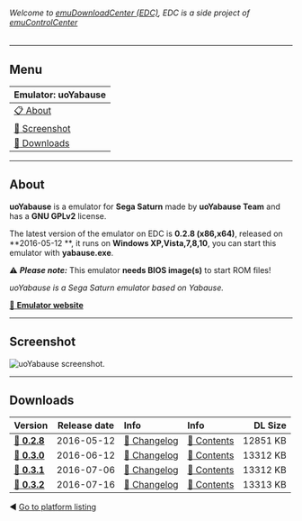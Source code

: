 ###### Welcome to [emuDownloadCenter (EDC)](https://github.com/PhoenixInteractiveNL/emuDownloadCenter/wiki/), EDC is a side project of [emuControlCenter](https://github.com/PhoenixInteractiveNL/emuControlCenter/wiki/)
***
## Menu
| **Emulator: uoYabause** |
|:---------|
| [:clipboard: About](#about) |
| [:sunrise: Screenshot](#screenshot) |
| [:floppy_disk: Downloads](#downloads) |
***
## About
**uoYabause** is a emulator for **Sega Saturn** made by **uoYabause Team** and has a **GNU GPLv2** license.

The latest version of the emulator on EDC is **0.2.8 (x86,x64)**, released on **2016-05-12 **, it runs on **Windows XP,Vista,7,8,10**, you can start this emulator with **yabause.exe**.

:warning: _**Please note:**_ This emulator **needs BIOS image(s)** to start ROM files!

_uoYabause is a Sega Saturn emulator based on Yabause._

[:link: **Emulator website**](http://uoyabause.org)
***
## Screenshot
![](https://raw.githubusercontent.com/PhoenixInteractiveNL/emuDownloadCenter/master/hooks/uoyabause/screen.jpg "uoYabause screenshot.")
***
## Downloads
| Version  | Release date  | Info       | Info       | DL Size    |
|:---------|:-------------:|:-----------|:-----------|-----------:|
| [:floppy_disk: **0.2.8**](https://github.com/PhoenixInteractiveNL/edc-repo0005/raw/master/uoyabause/0.2.8.7z) | 2016-05-12 | [:page_facing_up: Changelog](https://github.com/PhoenixInteractiveNL/edc-repo0005/blob/master/uoyabause/0.2.8_changelog.txt) | [:mag_right: Contents](https://github.com/PhoenixInteractiveNL/edc-repo0005/blob/master/uoyabause/0.2.8_contents.txt) | 12851 KB |
| [:floppy_disk: **0.3.0**](https://github.com/PhoenixInteractiveNL/edc-repo0005/raw/master/uoyabause/0.3.0.7z) | 2016-06-12 | [:page_facing_up: Changelog](https://github.com/PhoenixInteractiveNL/edc-repo0005/blob/master/uoyabause/0.3.0_changelog.txt) | [:mag_right: Contents](https://github.com/PhoenixInteractiveNL/edc-repo0005/blob/master/uoyabause/0.3.0_contents.txt) | 13312 KB |
| [:floppy_disk: **0.3.1**](https://github.com/PhoenixInteractiveNL/edc-repo0005/raw/master/uoyabause/0.3.1.7z) | 2016-07-06 | [:page_facing_up: Changelog](https://github.com/PhoenixInteractiveNL/edc-repo0005/blob/master/uoyabause/0.3.1_changelog.txt) | [:mag_right: Contents](https://github.com/PhoenixInteractiveNL/edc-repo0005/blob/master/uoyabause/0.3.1_contents.txt) | 13312 KB |
| [:floppy_disk: **0.3.2**](https://github.com/PhoenixInteractiveNL/edc-repo0005/raw/master/uoyabause/0.3.2.7z) | 2016-07-16 | [:page_facing_up: Changelog](https://github.com/PhoenixInteractiveNL/edc-repo0005/blob/master/uoyabause/0.3.2_changelog.txt) | [:mag_right: Contents](https://github.com/PhoenixInteractiveNL/edc-repo0005/blob/master/uoyabause/0.3.2_contents.txt) | 13313 KB |

:arrow_backward: [Go to platform listing](https://github.com/PhoenixInteractiveNL/emuDownloadCenter/wiki/EDC-Platform-List)
